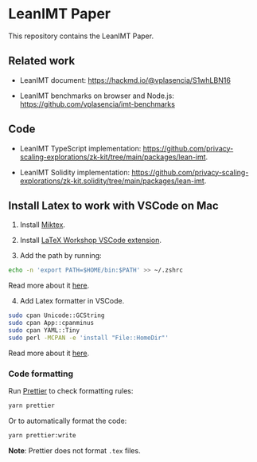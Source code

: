 # LeanIMT Paper

This repository contains the LeanIMT Paper.

## Related work

- LeanIMT document: https://hackmd.io/@vplasencia/S1whLBN16

- LeanIMT benchmarks on browser and Node.js: https://github.com/vplasencia/imt-benchmarks

## Code

- LeanIMT TypeScript implementation: https://github.com/privacy-scaling-explorations/zk-kit/tree/main/packages/lean-imt.

- LeanIMT Solidity implementation: https://github.com/privacy-scaling-explorations/zk-kit.solidity/tree/main/packages/lean-imt.

## Install Latex to work with VSCode on Mac

1. Install [Miktex](https://miktex.org/).

2. Install [LaTeX Workshop VSCode extension](https://marketplace.visualstudio.com/items?itemName=James-Yu.latex-workshop).

3. Add the path by running:

```bash
echo -n 'export PATH=$HOME/bin:$PATH' >> ~/.zshrc
```

Read more about it [here](https://stackoverflow.com/questions/11530090/adding-a-new-entry-to-the-path-variable-in-zsh/47795375#47795375).

4. Add Latex formatter in VSCode.

```bash
sudo cpan Unicode::GCString
sudo cpan App::cpanminus
sudo cpan YAML::Tiny
sudo perl -MCPAN -e 'install "File::HomeDir"'
```

Read more about it [here](https://github.com/James-Yu/LaTeX-Workshop/issues/376#issuecomment-372497291).

### Code formatting

Run [Prettier](https://prettier.io/) to check formatting rules:

```bash
yarn prettier
```

Or to automatically format the code:

```bash
yarn prettier:write
```

**Note**: Prettier does not format `.tex` files.
